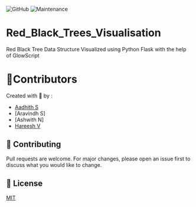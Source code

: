 ![GitHub](https://img.shields.io/github/license/L3g3Nd4Ry-iwnl/Red_Black_Trees_Visualisation)
![Maintenance](https://img.shields.io/maintenance/yes/2021?style=plastic)

# Red_Black_Trees_Visualisation
Red Black Tree Data Structure Visualized using Python Flask with the help of GlowScript

# 💁Contributors
Created with 💖 by :
- [Aadhith S](https://github.com/L3g3Nd4Ry-iwnl)
- [Aravindh S]
- [Ashwith N]
- [Hareesh V](https://github.com/hareesh2904)
## 💌 Contributing

Pull requests are welcome. For major changes, please open an issue first to discuss what you would like to change.

## 📕 License
[MIT](https://github.com/L3g3Nd4Ry-iwnl/Red_Black_Trees_Visualisation/blob/master/LICENSE)
